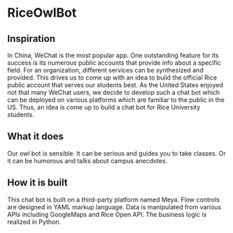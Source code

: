 # RiceOwlBot
## Inspiration
In China, WeChat is the most popular app. One outstanding feature for its success is its numerous public accounts that provide info about a specific field. For an organization, different services can be synthesized and provided. This drives us to come up with an idea to build the official Rice public account that serves our students best. As the United States enjoyed not that many WeChat users, we decide to develop such a chat bot which can be deployed on various platforms which are familiar to the public in the US. Thus, an idea is come up to build a chat bot for Rice University students.
## What it does
Our owl bot is sensible. It can be serious and guides you to take classes. Or it can be humorous and talks about campus anecdotes.
## How it is built
This chat bot is built on a third-party platform named Meya. Flow controls are designed in YAML markup language. Data is manipulated from various APIs including GoogleMaps and Rice Open API. The business logic is realized in Python.